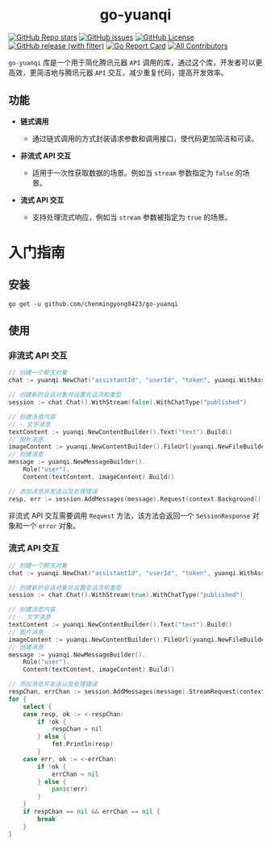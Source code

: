 <h1 align="center">
  go-yuanqi
</h1>

[![GitHub Repo stars](https://img.shields.io/github/stars/chenmingyong0423/go-yuanqi)](https://github.com/chenmingyong0423/go-yuanqi/stargazers)
[![GitHub issues](https://img.shields.io/github/issues/chenmingyong0423/go-yuanqi)](https://github.com/chenmingyong0423/go-yuanqi/issues)
[![GitHub License](https://img.shields.io/github/license/chenmingyong0423/go-yuanqi)](https://github.com/chenmingyong0423/go-yuanqi/blob/main/LICENSE)
[![GitHub release (with filter)](https://img.shields.io/github/v/release/chenmingyong0423/go-yuanqi)](https://github.com/chenmingyong0423/go-yuanqi)
[![Go Report Card](https://goreportcard.com/badge/github.com/chenmingyong0423/go-yuanqi)](https://goreportcard.com/report/github.com/chenmingyong0423/go-yuanqi)
[![All Contributors](https://img.shields.io/badge/all_contributors-1-orange.svg?style=flat-square)](#contributors-)

`go-yuanqi` 库是一个用于简化腾讯元器 `API` 调用的库，通过这个库，开发者可以更高效，更简洁地与腾讯元器 `API` 交互，减少重复代码，提高开发效率。

## 功能
- **链式调用**
    - 通过链式调用的方式封装请求参数和调用接口，使代码更加简洁和可读。

- **非流式 API 交互**
    - 适用于一次性获取数据的场景。例如当 `stream` 参数指定为 `false` 的场景。

- **流式 API 交互**
    - 支持处理流式响应，例如当 `stream` 参数被指定为 `true` 的场景。

# 入门指南
## 安装
```shell
go get -u github.com/chenmingyong0423/go-yuanqi
```

## 使用
### 非流式 API 交互
```go
// 创建一个聊天对象
chat := yuanqi.NewChat("assistantId", "userId", "token", yuanqi.WithAssistantVersion(""), yuanqi.WithTimeOut(10*time.Second))

// 创建新的会话对象并设置会话流和类型
session := chat.Chat().WithStream(false).WithChatType("published")

// 创建消息内容
// - 文字消息
textContent := yuanqi.NewContentBuilder().Text("text").Build()
// 图片消息
imageContent := yuanqi.NewContentBuilder().FileUrl(yuanqi.NewFileBuilder().Type("image").Url("https://domain/1.jpg").Build()).Build()
// 创建消息
message := yuanqi.NewMessageBuilder().
    Role("user").
    Content(textContent, imageContent).Build()

// 添加消息并发送以及处理错误
resp, err := session.AddMessages(message).Request(context.Background())
```
非流式 API 交互需要调用 `Request` 方法，该方法会返回一个 `SessionResponse` 对象和一个 `error` 对象。
### 流式 API 交互
```go
// 创建一个聊天对象
chat := yuanqi.NewChat("assistantId", "userId", "token", yuanqi.WithAssistantVersion(""), yuanqi.WithTimeOut(10*time.Second))

// 创建新的会话对象并设置会话流和类型
session := chat.Chat().WithStream(true).WithChatType("published")

// 创建消息内容
// - 文字消息
textContent := yuanqi.NewContentBuilder().Text("text").Build()
// 图片消息
imageContent := yuanqi.NewContentBuilder().FileUrl(yuanqi.NewFileBuilder().Type("image").Url("https://domain/1.jpg").Build()).Build()
// 创建消息
message := yuanqi.NewMessageBuilder().
    Role("user").
    Content(textContent, imageContent).Build()

// 添加消息并发送以及处理错误
respChan, errChan := session.AddMessages(message).StreamRequest(context.Background())
for {
    select {
    case resp, ok := <-respChan:
        if !ok {
            respChan = nil
        } else {
            fmt.Println(resp)
        }
    case err, ok := <-errChan:
        if !ok {
            errChan = nil
        } else {
            panic(err)
        }
    }
    if respChan == nil && errChan == nil {
        break
    }
}
```